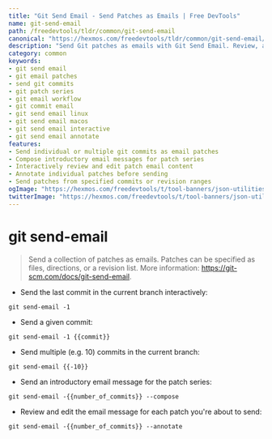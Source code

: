 ```yaml
---
title: "Git Send Email - Send Patches as Emails | Free DevTools"
name: git-send-email
path: /freedevtools/tldr/common/git-send-email
canonical: "https://hexmos.com/freedevtools/tldr/common/git-send-email/"
description: "Send Git patches as emails with Git Send Email. Review, annotate, and compose patches efficiently. Free online tool, no registration required."
category: common
keywords:
- git send email
- git email patches
- send git commits
- git patch series
- git email workflow
- git commit email
- git send email linux
- git send email macos
- git send email interactive
- git send email annotate
features:
- Send individual or multiple git commits as email patches
- Compose introductory email messages for patch series
- Interactively review and edit patch email content
- Annotate individual patches before sending
- Send patches from specified commits or revision ranges
ogImage: "https://hexmos.com/freedevtools/t/tool-banners/json-utilities-banner.png"
twitterImage: "https://hexmos.com/freedevtools/t/tool-banners/json-utilities-banner.png"
---
```


# git send-email

> Send a collection of patches as emails.
> Patches can be specified as files, directions, or a revision list.
> More information: <https://git-scm.com/docs/git-send-email>.

- Send the last commit in the current branch interactively:

`git send-email -1`

- Send a given commit:

`git send-email -1 {{commit}}`

- Send multiple (e.g. 10) commits in the current branch:

`git send-email {{-10}}`

- Send an introductory email message for the patch series:

`git send-email -{{number_of_commits}} --compose`

- Review and edit the email message for each patch you're about to send:

`git send-email -{{number_of_commits}} --annotate`
